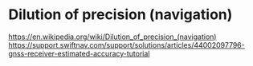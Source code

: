# Dilution of precision (navigation)

https://en.wikipedia.org/wiki/Dilution_of_precision_(navigation)
https://support.swiftnav.com/support/solutions/articles/44002097796-gnss-receiver-estimated-accuracy-tutorial